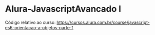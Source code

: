 # Alura-JavascriptAvancado I
Código relativo ao curso:
https://cursos.alura.com.br/course/javascript-es6-orientacao-a-objetos-parte-1

